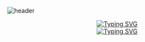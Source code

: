 ![header](https://capsule-render.vercel.app/api?type=waving&color=gradient&customColorList=28&height=150&section=header)
<div align="center">
  <a href="https://git.io/typing-svg">
    <img src="https://readme-typing-svg.demolab.com?font=Knewave&size=30&pause=1000&color=F3E5AB&center=true&vCenter=true&multiline=true&width=435&lines=Hi%2C+I'm+minjunK+%3A)&speed=140&deleteSpeed=140" alt="Typing SVG" />
  </a>
</div>
<div align="center">
  <a href="https://git.io/typing-svg">
    <img src="https://readme-typing-svg.demolab.com?font=Knewave&size=30&pause=1000&color=F3E5AB&center=true&vCenter=true&multiline=true&width=435&lines=Welcome+to+MinjunK's+Github&speed=70&deleteSpeed=70" alt="Typing SVG" />
  </a>
</div>

